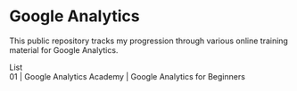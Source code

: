 # Google Analytics
This public repository tracks my progression through various online training material for Google Analytics.  

List  
01 | Google Analytics Academy | Google Analytics for Beginners

